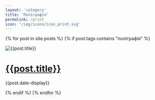 ```yaml
---
layout: 'category'
title: 'Поліграфія'
permalink: /print
icon: '/img/icons/icon_print.svg'
---
```


<div class="mainProjectsContainer">

  {% for post in site.posts %}
  {% if post.tags contains "поліграфія" %}
  <div class="mainProjectCard">
    <div class="previewWrap"><img src="{{post.preview-image}}" alt="{{post.title}}" class="cardSnippet"></div>
    <div class="mainProjectCardText">
      <h1><a href =' {{post.url}} '> {{post.title}} </a></h1>
      <p class="cardDate">{{post.date-display}}</p>
    </div>
  </div>
  {% endif %}
  {% endfor %}
  
</div>